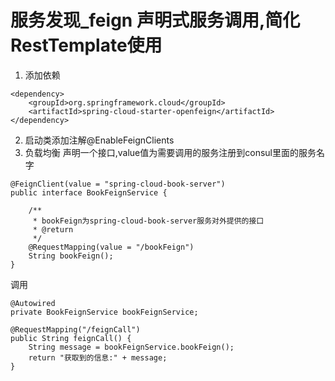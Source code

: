 # 服务发现_feign 声明式服务调用,简化RestTemplate使用
1. 添加依赖
```
<dependency>
    <groupId>org.springframework.cloud</groupId>
    <artifactId>spring-cloud-starter-openfeign</artifactId>
</dependency>
```
2. 启动类添加注解@EnableFeignClients
3. 负载均衡
声明一个接口,value值为需要调用的服务注册到consul里面的服务名字
```
@FeignClient(value = "spring-cloud-book-server")
public interface BookFeignService {

    /**
     * bookFeign为spring-cloud-book-server服务对外提供的接口
     * @return
     */
    @RequestMapping(value = "/bookFeign")
    String bookFeign();
}
```
调用
```
@Autowired
private BookFeignService bookFeignService;

@RequestMapping("/feignCall")
public String feignCall() {
    String message = bookFeignService.bookFeign();
    return "获取到的信息:" + message;
}
```